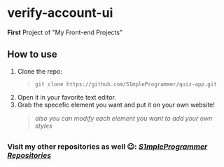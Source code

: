 # verify-account-ui
**First** Project of "My Front-end Projects"
## How to use
1. Clone the repo:
      > `git clone https://github.com/S1mpleProgrammer/quiz-app.git`
2. Open it in your favorite text editor.
3. Grab the specefic element you want and put it on your own website!
      > *also you can modify each element you want to add your own styles*
##
### Visit my other repositories as well :wink:: *[S1mpleProgrammer Repositories](https://github.com/S1mpleProgrammer?tab=repositories)*
